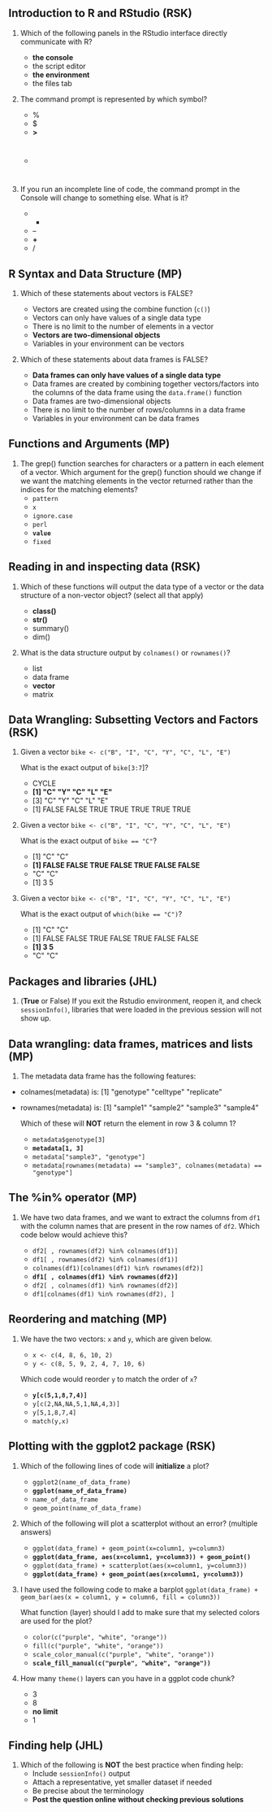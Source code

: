 ## Introduction to R and RStudio (RSK)

1. Which of the following panels in the RStudio interface directly communicate with R? 
    - **the console**
    - the script editor
    - **the environment**
    - the files tab

1. The command prompt is represented by which symbol?
    - %
    - $
    - **>**
    - #

1. If you run an incomplete line of code, the command prompt in the Console will change to something else. What is it?
    - *
    - –
    - **+**
    - /

## R Syntax and Data Structure (MP)

1. Which of these statements about vectors is FALSE?
    - Vectors are created using the combine function (`c()`)
    - Vectors can only have values of a single data type
    - There is no limit to the number of elements in a vector
    - **Vectors are two-dimensional objects**
    - Variables in your environment can be vectors

1. Which of these statements about data frames is FALSE?
    - **Data frames can only have values of a single data type**
    - Data frames are created by combining together vectors/factors into the columns of the data frame using the `data.frame()` function
    - Data frames are two-dimensional objects
    - There is no limit to the number of rows/columns in a data frame
    - Variables in your environment can be data frames

## Functions and Arguments (MP)

1. The grep() function searches for characters or a pattern in each element of a vector. Which argument for the grep() function should we change if we want the matching elements in the vector returned rather than the indices for the matching elements?
    - `pattern`
    - `x`
    - `ignore.case`
    - `perl`
    - **`value`**
    - `fixed`
    
## Reading in and inspecting data (RSK)
1. Which of these functions will output the data type of a vector or the data structure of a non-vector object? (select all that apply)
    - **class()**
    - **str()**
    - summary()
    - dim()

1. What is the data structure output by `colnames()` or `rownames()`?
    - list
    - data frame
    - **vector**
    - matrix

## Data Wrangling: Subsetting Vectors and Factors (RSK)
1. Given a vector `bike <- c("B", "I", "C", "Y", "C", "L", "E")`
   
   What is the exact output of `bike[3:7`]?
   
   - CYCLE
   - **[1] "C" "Y" "C" "L" "E"**
   - [3] "C" "Y" "C" "L" "E"
   - [1] FALSE FALSE TRUE TRUE TRUE TRUE TRUE

1. Given a vector `bike <- c("B", "I", "C", "Y", "C", "L", "E")`
   
   What is the exact output of `bike == "C"`?
   
    - [1] "C" "C"   
    - **[1] FALSE FALSE TRUE FALSE TRUE FALSE FALSE**
    - "C" "C"
    - [1] 3 5

1. Given a vector `bike <- c("B", "I", "C", "Y", "C", "L", "E")`
   
   What is the exact output of `which(bike == "C")`?
   
    - [1] "C" "C"   
    - [1] FALSE FALSE TRUE FALSE TRUE FALSE FALSE
    - **[1] 3 5**
    - "C" "C"


## Packages and libraries (JHL)
1. (**True** or False) If you exit the Rstudio environment, reopen it, and check `sessionInfo()`, libraries that were loaded in the previous session will not show up.

## Data wrangling: data frames, matrices and lists (MP)

1. The metadata data frame has the following features:

* colnames(metadata) is: [1] "genotype" "celltype" "replicate"
* rownames(metadata) is: [1] "sample1" "sample2" "sample3" "sample4"

    Which of these will **NOT** return the element in row 3 & column 1?
    
    * `metadata$genotype[3]`    
    * **`metadata[1, 3]`**    
    * `metadata["sample3", "genotype"]`    
    * `metadata[rownames(metadata) == "sample3", colnames(metadata) == "genotype"]`
  
## The %in% operator (MP)

1. We have two data frames, and  we want to extract the columns from `df1` with the column names that are present in the row names of `df2`. Which code below would achieve this?

    - `df2[ , rownames(df2) %in% colnames(df1)]`
    - `df1[ , rownames(df2) %in% colnames(df1)]`
    - `colnames(df1)[colnames(df1) %in% rownames(df2)]`
    - **`df1[ , colnames(df1) %in% rownames(df2)]`**
    - `df2[ , colnames(df1) %in% rownames(df2)]`
    - `df1[colnames(df1) %in% rownames(df2), ]`
  
    
## Reordering and matching (MP)

1. We have the two vectors: `x` and `y`, which are given below.
    * `x <- c(4, 8, 6, 10, 2)`
    * `y <- c(8, 5, 9, 2, 4, 7, 10, 6)`

    Which code would reorder `y` to match the order of `x`?
    
    - **`y[c(5,1,8,7,4)]`**
    - `y[c(2,NA,NA,5,1,NA,4,3)]`
    - `y[5,1,8,7,4]`
    - `match(y,x)`

## Plotting with the ggplot2 package (RSK)

1. Which of the following lines of code will **initialize** a plot?
    - `ggplot2(name_of_data_frame)`
    - **`ggplot(name_of_data_frame)`**
    - `name_of_data_frame`
    - `geom_point(name_of_data_frame)`

1. Which of the following will plot a scatterplot without an error? (multiple answers)

    - `ggplot(data_frame) + geom_point(x=column1, y=column3)`
    - **`ggplot(data_frame, aes(x=column1, y=column3)) + geom_point()`**
    - `ggplot(data_frame) + scatterplot(aes(x=column1, y=column3))`
    - **`ggplot(data_frame) + geom_point(aes(x=column1, y=column3))`**

1. I have used the following code to make a barplot
    `ggplot(data_frame) + geom_bar(aes(x = column1, y = column6, fill = column3))`
  
    What function (layer) should I add to make sure that my selected colors are used for the plot?
  
    - `color(c("purple", "white", "orange"))`
    - `fill(c("purple", "white", "orange"))`
    - `scale_color_manual(c("purple", "white", "orange"))`
    - **`scale_fill_manual(c("purple", "white", "orange"))`**
    
1. How many `theme()` layers can you have in a ggplot code chunk?
    - 3
    - 8
    - **no limit**
    - 1

## Finding help (JHL)
1. Which of the following is **NOT** the best practice when finding help:
    - Include `sessionInfo()` output
    - Attach a representative, yet smaller dataset if needed
    - Be precise about the terminology
    - **Post the question online without checking previous solutions**
